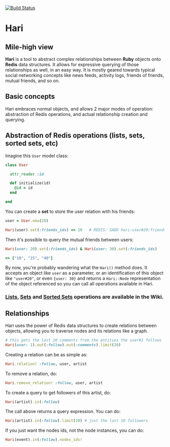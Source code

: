 [![Build Status](https://travis-ci.org/Clubjudge/hari.png?branch=master)](https://travis-ci.org/Clubjudge/hari)

# Hari

## Mile-high view

**Hari** is a tool to abstract complex relationships between **Ruby** objects onto **Redis** data structures. It allows for expressive querying of those relationships as well, in an easy way. It is mostly geared towards typical social networking concepts like news feeds, activity logs, friends of friends, mutual friends, and so on.

## Basic concepts

Hari embraces normal objects, and allows 2 major modes of operation: abstraction of Redis operations, and actual relationship creation and querying.

## Abstraction of Redis operations (lists, sets, sorted sets, etc)

Imagine this `User` model class:

```ruby
class User

  attr_reader :id

  def initialize(id)
    @id = id
  end

end
```

You can create a **set** to store the user relation with his friends:

```ruby
user = User.new(20)

Hari(user).set(:friends_ids) << 10   # REDIS: SADD hari:user#20:friends_ids 10
```

Then it's possible to query the mutual friends between users:

```ruby
Hari(user: 20).set(:friends_ids) & Hari(user: 30).set(:friends_ids)

=> ["10", "25", "40"]
```

By now, you're probably wandering what the `Hari()` method does. It accepts an object like `user` as a parameter, or an identification of this object like `"user#20"`, or even `{user: 30}` and returns a `Hari::Node` representation of the object referenced so you can call all operations available in Hari.

### [Lists](https://github.com/Clubjudge/hari/wiki/Lists), [Sets](https://github.com/Clubjudge/hari/wiki/Sets) and [Sorted Sets](https://github.com/Clubjudge/hari/wiki/Sorted-Sets) operations are available in the Wiki.

## Relationships

Hari uses the power of Redis data structures to create relations between objects, allowing you to traverse nodes and its relations like a graph.

```ruby
# this gets the last 20 comments from the entities the user#1 follows
Hari(user: 1).out(:follow).out(:comments).limit(20)
```

Creating a relation can be as simple as:

```ruby
Hari.relation! :follow, user, artist
```

To remove a relation, do:

```ruby
Hari.remove_relation! :follow, user, artist
```

To create a query to get followers of this artist, do:

```ruby
Hari(artist).in(:follow)
```

The call above returns a query expression. You can do:

```ruby
Hari(artist).in(:follow).limit(10) # just the last 10 followers
```

If you just want the nodes ids, not the node instances, you can do:

```ruby
Hari(event).in(:follow).nodes_ids!
```
